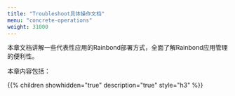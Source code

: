 ```yaml
---
title: "Troubleshoot具体操作文档"
menu: "concrete-operations"
weight: 31000
---
```


本章文档讲解一些代表性应用的Rainbond部署方式，全面了解Rainbond应用管理的便利性。

本章内容包括：

{{% children showhidden="true" description="true" style="h3"  %}}

